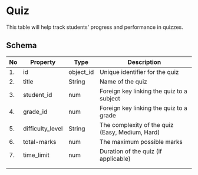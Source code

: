 # Quiz 

This table will help track students' progress and performance in quizzes. 

## Schema



| No   | Property         | Type      | Description                                     |
| ---- | ---------------- | --------- | ----------------------------------------------- |
| 1.   | id               | object_id | Unique identifier for the quiz                  |
| 2.   | title            | String    | Name of the quiz                                |
| 3.   | student_id       | num       | Foreign key linking the quiz to a subject       |
| 4.   | grade_id         | num       | Foreign key linking the quiz to a grade         |
| 5.   | difficulty_level | String    | The complexity of the quiz (Easy, Medium, Hard) |
| 6.   | total-marks      | num       | The maximum possible marks                      |
| 7.   | time_limit       | num       | Duration of the quiz (if applicable)            |
|      |                  |           |                                                 |
|      |                  |           |                                                 |

